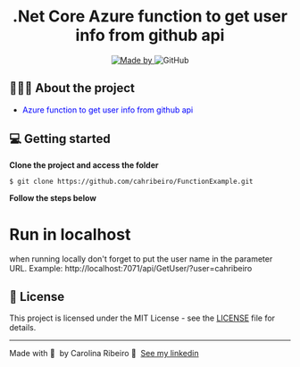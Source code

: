<h1 align="center">
	<!-- <img alt="Logo" src=".github/logo.png" width="200px" /> -->
  .Net Core Azure function to get user info from github api
</h1>

<p align="center">

  <a href="https://www.linkedin.com/in/ana-carolina-ribeiro-santos/">
    <img alt="Made by" src="https://img.shields.io/badge/made%20by-Carolina%20Ribeiro-blue">
  </a>
  
  <img alt="GitHub" src="https://img.shields.io/badge/license-MIT-green">
</p>

## 👩🏻‍💻 About the project

- <p style="color: blue;">Azure function to get user info from github api</p>

## 💻 Getting started

**Clone the project and access the folder**

```bash
$ git clone https://github.com/cahribeiro/FunctionExample.git
```

**Follow the steps below**

# Run in localhost
when running locally don't forget to put the user name in the parameter URL. Example: http://localhost:7071/api/GetUser/?user=cahribeiro


## 📝 License

This project is licensed under the MIT License - see the [LICENSE](LICENSE) file for details.

---

Made with 💜 &nbsp;by Carolina Ribeiro 👋 &nbsp;[See my linkedin](https://www.linkedin.com/in/ana-carolina-ribeiro-santos/)
